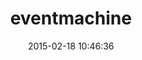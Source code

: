 ---
layout: post
title:  "eventmachine"
repo:   "eventmachine/eventmachine"
date:   2015-02-18 10:46:36
gemurl: http://rubyeventmachine.com
---